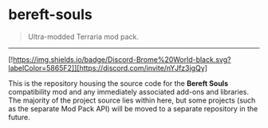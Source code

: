 # bereft-souls

> Ultra-modded Terraria mod pack.

---

[!https://img.shields.io/badge/Discord-Brome%20World-black.svg?labelColor=5865F2]][https://discord.com/invite/nYJfz3jgQy]

This is the repository housing the source code for the **Bereft Souls** compatibility mod and any immediately associated add-ons and libraries.
The majority of the project source lies within here, but some projects (such as the separate Mod Pack API) will be moved to a separate repository in the future.
